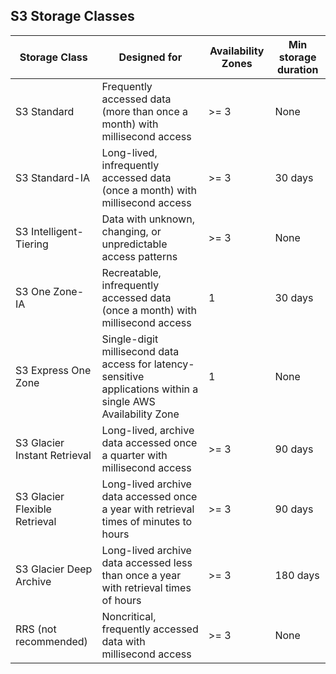 ## S3 Storage Classes

| Storage Class | Designed for | Availability Zones | Min storage duration |
| --- | --- | --- | --- |
| S3 Standard | Frequently accessed data (more than once a month) with millisecond access | >= 3 | None |
| S3 Standard-IA | Long-lived, infrequently accessed data (once a month) with millisecond access | >= 3 | 30 days |
| S3 Intelligent-Tiering | Data with unknown, changing, or unpredictable access patterns | >= 3 | None |
| S3 One Zone-IA | Recreatable, infrequently accessed data (once a month) with millisecond access | 1 | 30 days |
| S3 Express One Zone | Single-digit millisecond data access for latency-sensitive applications within a single AWS Availability Zone | 1 | None |
| S3 Glacier Instant Retrieval | Long-lived, archive data accessed once a quarter with millisecond access | >= 3 | 90 days |
| S3 Glacier Flexible Retrieval | Long-lived archive data accessed once a year with retrieval times of minutes to hours | >= 3 | 90 days |
| S3 Glacier Deep Archive | Long-lived archive data accessed less than once a year with retrieval times of hours | >= 3 | 180 days |
| RRS (not recommended) | Noncritical, frequently accessed data with millisecond access | >= 3 | None |

